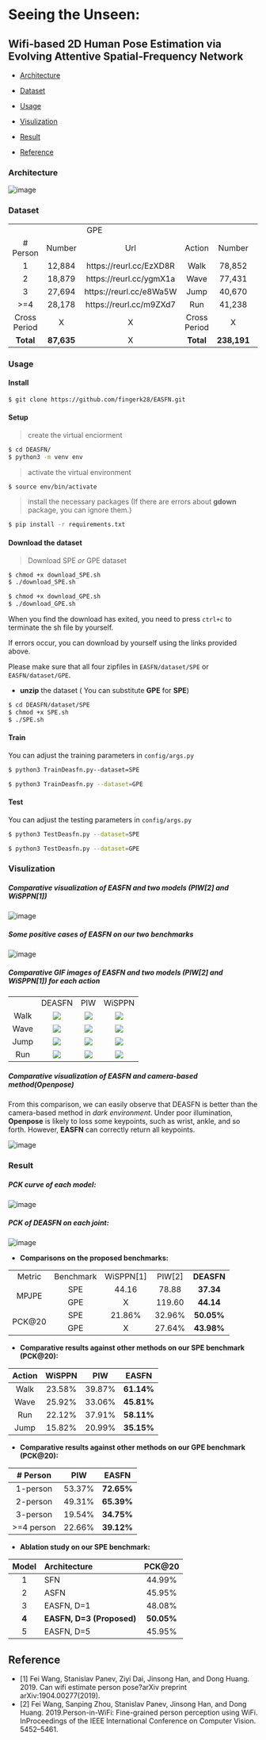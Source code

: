 # Seeing the Unseen:

## Wifi-based 2D Human Pose Estimation via Evolving Attentive Spatial-Frequency Network


* [Architecture](#architecture)

* [Dataset](#dataset)

* [Usage](#usage)

* [Visulization](#visulization)

* [Result](#result)

* [Reference](#reference)


### Architecture
![image](https://github.com/fingerk28/EASFN/blob/main/pic/architecture.png)



### Dataset

<table>
    <tr>
        <td colspan="3" align="center">GPE</td> 
        <td colspan="3" align="center">SPE</td> 
   </tr>
    <tr>
        <td align="center"># Person</td>
        <td align="center">Number</td>
        <td align="center">Url</td>
        <td align="center">Action</td>
        <td align="center">Number</td>
        <td align="center">Url</td>
    </tr>
    <tr>
        <td align="center">1</td>
        <td align="center">12,884</td>
        <td align="center">https://reurl.cc/EzXD8R</td>
        <td align="center">Walk</td>
        <td align="center">78,852</td>
        <td align="center">https://reurl.cc/OqEL9D</td>
    </tr>
    <tr>
        <td align="center">2</td>
        <td align="center">18,879</td>
        <td align="center">https://reurl.cc/ygmX1a</td>
        <td align="center">Wave</td>
        <td align="center">77,431</td>
        <td align="center">https://reurl.cc/Z71vGQ</td>
    </tr>
    <tr>
        <td align="center">3</td>
        <td align="center">27,694</td>
        <td align="center">https://reurl.cc/e8Wa5W</td>
        <td align="center">Jump</td>
        <td align="center">40,670</td>
        <td align="center">https://reurl.cc/j5RYNM</td>
    </tr>
    <tr>
        <td align="center">>=4</td>
        <td align="center">28,178</td>
        <td align="center">https://reurl.cc/m9ZXd7</td>
        <td align="center">Run</td>
        <td align="center">41,238</td>
        <td align="center">https://reurl.cc/EzXL3m</td>
    </tr>
    <tr>
        <td align="center">Cross Period</td>
        <td align="center">X</td>
        <td align="center">X</td>
        <td align="center">Cross Period</td>
        <td align="center">X</td>
        <td align="center">https://reurl.cc/ld4mZq</td>
    </tr>
    <tr>
        <td align="center"><b>Total</b></td>
        <td align="center"><b>87,635</b></td>
        <td align="center">X</td>
        <td align="center"><b>Total</b></td>
        <td align="center"><b>238,191</b></td>
        <td align="center">X</td>
    </tr>
</table>




### Usage

#### Install
````sh
$ git clone https://github.com/fingerk28/EASFN.git
````

#### Setup
> create the virtual enciorment

````sh
$ cd DEASFN/
$ python3 -m venv env
````
> activate the virtual environment

````sh
$ source env/bin/activate
````
> install the necessary packages (If there are errors about **gdown** package, you can ignore them.)

````sh
$ pip install -r requirements.txt
````
#### Download the dataset
> Download SPE _or_ GPE dataset

````sh
$ chmod +x download_SPE.sh      
$ ./download_SPE.sh
````
```sh
$ chmod +x download_GPE.sh 
$ ./download_GPE.sh
```

When you find the download has exited, you need to press `ctrl+c` to terminate the sh file by yourself. 

If errors occur, you can download by yourself using the links provided above.

Please make sure that all four zipfiles in `EASFN/dataset/SPE` or `EASFN/dataset/GPE`.

* **unzip** the dataset ( You can substitute **GPE** for **SPE**)
````sh
$ cd DEASFN/dataset/SPE
$ chmod +x SPE.sh
$ ./SPE.sh
````

#### Train
You can adjust the training parameters in `config/args.py`
````sh
$ python3 TrainDeasfn.py--dataset=SPE
````
```sh
$ python3 TrainDeasfn.py --dataset=GPE
```

#### Test

You can adjust the testing parameters in `config/args.py`
````sh
$ python3 TestDeasfn.py --dataset=SPE   
````
```sh
$ python3 TestDeasfn.py --dataset=GPE
```



### Visulization

##### Comparative visualization of EASFN and two models (PIW[2] and WiSPPN[1])
![image](https://github.com/fingerk28/EASFN/blob/main/pic/comparison.png)

##### Some positive cases of EASFN on our two benchmarks
![image](https://github.com/fingerk28/EASFN/blob/main/pic/demo.png)

##### Comparative GIF images of EASFN and two models (PIW[2] and WiSPPN[1]) for each action
<table>
    <tr>
        <td align="center"></td> 
        <td align="center">DEASFN</td> 
        <td align="center">PIW</td>
        <td align="center">WiSPPN</td>
   </tr>
    <tr>
        <td align="center">Walk</td>
        <td align="center"><img src="https://github.com/fingerk28/EASFN/blob/main/pic/walk.gif"></td>
        <td align="center"><img src="https://github.com/fingerk28/EASFN/blob/main/pic/walk_PIW.gif"></td>
        <td align="center"><img src="https://github.com/fingerk28/EASFN/blob/main/pic/walk_wisppn.gif"></td>
    </tr>
    <tr>
        <td align="center">Wave</td>
        <td align="center"><img src="https://github.com/fingerk28/EASFN/blob/main/pic/wave.gif"></td>
        <td align="center"><img src="https://github.com/fingerk28/EASFN/blob/main/pic/wave_PIW.gif"></td>
        <td align="center"><img src="https://github.com/fingerk28/EASFN/blob/main/pic/wave_wisppn.gif"></td>
    </tr>
    <tr>
         <td align="center">Jump</td>
        <td align="center"><img src="https://github.com/fingerk28/EASFN/blob/main/pic/jump.gif"></td>
        <td align="center"><img src="https://github.com/fingerk28/EASFN/blob/main/pic/jump_PIW.gif"></td>
        <td align="center"><img src="https://github.com/fingerk28/EASFN/blob/main/pic/jump_wisppn.gif"></td>
   </tr>
    <tr>
        <td align="center">Run</td>
        <td align="center"><img src="https://github.com/fingerk28/EASFN/blob/main/pic/run.gif"></td>
        <td align="center"><img src="https://github.com/fingerk28/EASFN/blob/main/pic/run_PIW.gif"></td>
        <td align="center"><img src="https://github.com/fingerk28/EASFN/blob/main/pic/run_wisppn.gif"></td>
    </tr>
</table>



##### Comparative visualization of EASFN and camera-based method(Openpose)
From this comparison, we can easily observe that DEASFN is better than the camera-based method in *dark environment*.  Under poor illumination, **Openpose** is likely to loss some keypoints, such as wrist, ankle, and so forth. However, **EASFN** can correctly return all keypoints.

![image](https://github.com/fingerk28/EASFN/blob/main/pic/InTheDark.png)


### Result

##### PCK curve of each model:

![image](https://github.com/fingerk28/EASFN/blob/main/pic/curve.png)

##### PCK of DEASFN on each joint:

![image](https://github.com/fingerk28/EASFN/blob/main/pic/histogram.jpg)

* **Comparisons on the proposed benchmarks:**

<table>
    <tr>
        <td align="center">Metric</td> 
        <td align="center">Benchmark</td> 
        <td align="center">WiSPPN[1]</td> 
        <td align="center">PIW[2]</td> 
        <td align="center"><b>DEASFN</b></td> 
   </tr>
    <tr>
        <td align="center" rowspan='2'>MPJPE</td>
        <td align="center">SPE</td>
        <td align="center">44.16</td>
        <td align="center">78.88</td>
        <td align="center"><b>37.34</b></td>
    </tr>
    <tr>
        <td align="center">GPE</td>
        <td align="center">X</td>
        <td align="center">119.60</td>
        <td align="center"><b>44.14</b></td>
    </tr>
    <tr>
        <td align="center" rowspan='2'>PCK@20</td>
        <td align="center">SPE</td>
        <td align="center">21.86%</td>
        <td align="center">32.96%</td>
        <td align="center"><b>50.05%</b></td>
    </tr>
    <tr>
        <td align="center">GPE</td>
        <td align="center">X</td>
        <td align="center">27.64%</td>
        <td align="center"><b>43.98%</b></td>
    </tr>
</table>

* **Comparative results against other methods on our SPE benchmark (PCK@20):**

|Action|WiSPPN|PIW|**EASFN**|
| :------:| :------: | :------: | :------: |
|Walk|23.58%|39.87%|**61.14%**|
|Wave|25.92%|33.06%|**45.81%**|
|Run|22.12%|37.91%|**58.11%**|
|Jump|15.82%|20.99%|**35.15%**|


* **Comparative results against other methods on our GPE benchmark (PCK@20):**

|# Person|PIW|**EASFN**|
| :------:| :------: | :------: |
|1-person|53.37%|**72.65%**|
|2-person|49.31%|**65.39%**|
|3-person|19.54%|**34.75%**|
|>=4 person|22.66%|**39.12%**|

* **Ablation study on our SPE benchmark:**

|Model|Architecture|PCK@20|
| :------:| :------| :------: |
|1|SFN|44.99%|
|2|ASFN|45.95%|
|3|EASFN, D=1|48.08%|
|**4**|**EASFN, D=3 (Proposed)**|**50.05%**|
|5|EASFN, D=5|45.95%|



## Reference
* [1] Fei Wang, Stanislav Panev, Ziyi Dai, Jinsong Han, and Dong Huang. 2019. Can wifi estimate person pose?arXiv preprint arXiv:1904.00277(2019).
* [2] Fei Wang, Sanping Zhou, Stanislav Panev, Jinsong Han, and Dong Huang. 2019.Person-in-WiFi: Fine-grained person perception using WiFi. InProceedings of the IEEE International Conference on Computer Vision. 5452–5461.
